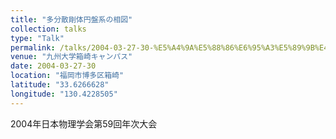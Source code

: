 ```yaml
---
title: "多分散剛体円盤系の相図"
collection: talks
type: "Talk"
permalink: /talks/2004-03-27-30-%E5%A4%9A%E5%88%86%E6%95%A3%E5%89%9B%E4%BD%93%E5%86%86%E7%9B%A4%E7%B3%BB%E3%81%AE%E7%9B%B8%E5%9B%B3
venue: "九州大学箱崎キャンパス"
date: 2004-03-27-30
location: "福岡市博多区箱崎"
latitude: "33.6266628"
longitude: "130.4228505"
---
```


2004年日本物理学会第59回年次大会
